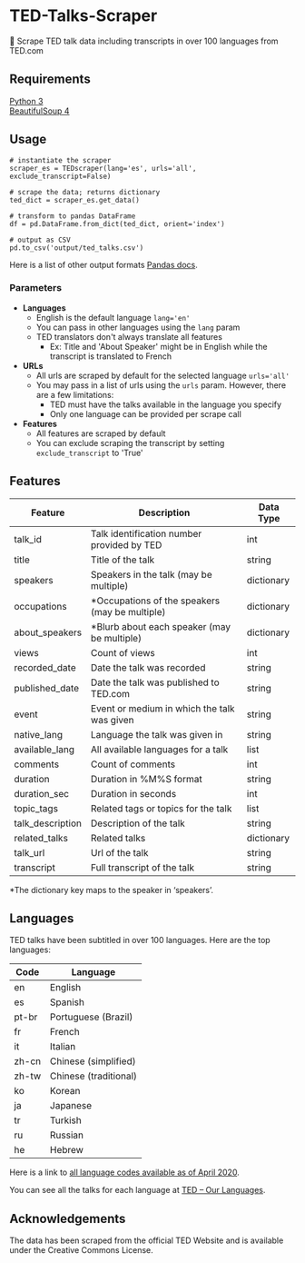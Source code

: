 # TED-Talks-Scraper
💬 Scrape TED talk data including transcripts in over 100 languages from TED.com

## Requirements
[Python 3](https://www.python.org/downloads/)  
[BeautifulSoup 4](https://pypi.org/project/beautifulsoup4/)

## Usage
```
# instantiate the scraper
scraper_es = TEDscraper(lang='es', urls='all', exclude_transcript=False)

# scrape the data; returns dictionary
ted_dict = scraper_es.get_data()

# transform to pandas DataFrame
df = pd.DataFrame.from_dict(ted_dict, orient='index')

# output as CSV
pd.to_csv('output/ted_talks.csv')
```
Here is a list of other output formats [Pandas docs](https://pandas.pydata.org/pandas-docs/stable/reference/frame.html#serialization-io-conversion).

### Parameters
* **Languages**
    * English is the default language `lang='en'`
    * You can pass in other languages using the `lang` param
    * TED translators don't always translate all features
        * Ex: Title and 'About Speaker' might be in English while the transcript is translated to French
* **URLs** 
    * All urls are scraped by default for the selected language `urls='all'`
    * You may pass in a list of urls using the `urls` param. However, there are a few limitations:
        * TED must have the talks available in the language you specify
        * Only one language can be provided per scrape call
* **Features**
    * All features are scraped by default
    * You can exclude scraping the transcript by setting `exclude_transcript` to 'True'

## Features

| Feature          | Description                                   | Data Type  |
|------------------|-----------------------------------------------|------------|
| talk_id          | Talk identification number provided by TED    | int        |
| title            | Title of the talk                             | string     |
| speakers         | Speakers in the talk (may be multiple)        | dictionary |
| occupations      | *Occupations of the speakers (may be multiple) | dictionary |
| about_speakers   | *Blurb about each speaker (may be multiple)    | dictionary |
| views            | Count of views                                | int        |
| recorded_date    | Date the talk was recorded                    | string     |
| published_date   | Date the talk was published to TED.com        | string     |
| event            | Event or medium in which the talk was given   | string     |
| native_lang      | Language the talk was given in                | string     |
| available_lang   | All available languages for a talk            | list       |
| comments         | Count of comments                             | int        |
| duration         | Duration in %M%S format                       | string     |
| duration_sec     | Duration in seconds                           | int        |
| topic_tags       | Related tags or topics for the talk           | list       |
| talk_description | Description of the talk                       | string     |
| related_talks    | Related talks                                 | dictionary |
| talk_url         | Url of the talk                               | string     |
| transcript       | Full transcript of the talk                   | string     |

*The dictionary key maps to the speaker in ‘speakers’.

## Languages
TED talks have been subtitled in over 100 languages. Here are the top languages:

| Code  | Language              |
|-------|-----------------------|
| en    | English               |
| es    | Spanish               |
| pt-br | Portuguese (Brazil)   |
| fr    | French                |
| it    | Italian               |
| zh-cn | Chinese (simplified)  |
| zh-tw | Chinese (traditional) |
| ko    | Korean                |
| ja    | Japanese              |
| tr    | Turkish               |
| ru    | Russian               |
| he    | Hebrew                |

Here is a link to [all language codes available as of April 2020](languages.md).

You can see all the talks for each language at [TED – Our Languages](https://www.ted.com/participate/translate/our-languages 'TED languages').

## Acknowledgements
The data has been scraped from the official TED Website and is available under the Creative Commons License.
